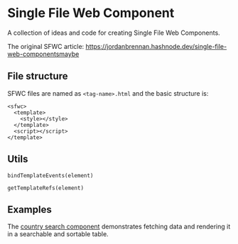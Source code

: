 # Single File Web Component
A collection of ideas and code for creating Single File Web Components.

The original SFWC article: https://jordanbrennan.hashnode.dev/single-file-web-componentsmaybe

## File structure
SFWC files are named as `<tag-name>.html` and the basic structure is:
```
<sfwc>
  <template>
    <style></style>
  </template>
  <script></script>
</template>
```

## Utils
`bindTemplateEvents(element)`

`getTemplateRefs(element)`

## Examples
The [country search component](./x-countries.html) demonstrates fetching data and rendering it in a searchable and sortable table.

